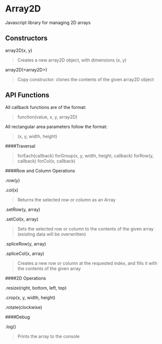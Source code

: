 Array2D
=======

Javascript library for managing 2D arrays


Constructors
------------

array2D(x, y)

> Creates a new array2D object, with dimensions (x, y)

array2D(&lt;array2D&gt;)

> Copy constructor: clones the contents of the given array2D object


API Functions
------------

All callback functions are of the format:
> function(value, x, y, array2D)

All rectangular area parameters follow the format:
> (x, y, width, height)


####Traversal

> forEach(callback)
> forGroup(x, y, width, height, callback)
> forRow(y, callback)
> forCol(x, callback)



####Row and Column Operations


.row(y)

.col(x)

> Returns the selected row or column as an Array


.setRow(y, array)

.setCol(x, array)

> Sets the selected row or column to the contents of the given array (existing data will be overwritten)


.spliceRow(y, array)

.spliceCol(x, array)

> Creates a new row or column at the requested index, and fills it with the contents of the given array



####2D Operations

.resize(right, bottom, left, top)

.crop(x, y, width, height)

.rotate(clockwise)



####Debug

.log()

> Prints the array to the console

